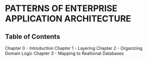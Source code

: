 # PATTERNS OF ENTERPRISE APPLICATION ARCHITECTURE

## Table of Contents

Chapter 0 - Introduction
Chapter 1 - Layering
Chapter 2 - Organizing Domain Logic
Chapter 3 - Mapping to Realtional Databases
